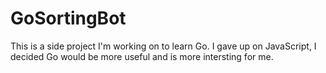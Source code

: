 # GoSortingBot

This is a side project I'm working on to learn Go.
I gave up on JavaScript, I decided Go would be more useful and is more intersting for me.
